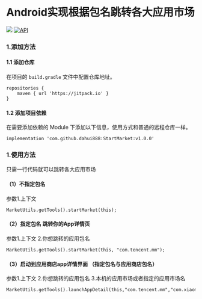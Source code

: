# Android实现根据包名跳转各大应用市场
[![](https://jitpack.io/v/dahui888/StartMarket.svg)](https://jitpack.io/#dahui888/StartMarket)
[![API](https://img.shields.io/badge/API-19%2B-orange.svg?style=flat)](https://android-arsenal.com/api?level=19)

### 1.添加方法

#### 1.1 添加仓库

在项目的 `build.gradle` 文件中配置仓库地址。

```android
repositories {
    maven { url 'https://jitpack.io' }
}
```

#### 1.2 添加项目依赖

在需要添加依赖的 Module 下添加以下信息，使用方式和普通的远程仓库一样。

```android
implementation 'com.github.dahui888:StartMarket:v1.0.0'
```
### 1.使用方法

只需一行代码就可以跳转各大应用市场

#### （1）不指定包名
参数1.上下文
```
MarketUtils.getTools().startMarket(this);
```

#### （2）指定包名 跳转你的App详情页
参数1.上下文 2.你想跳转的应用包名
```
MarketUtils.getTools().startMarket(this, "com.tencent.mm");
```


#### （3）启动到应用商店app详情界面 （指定包名与应用商店包名）
参数1.上下文 2.你想跳转的应用包名 3.本机的应用市场或者指定的应用市场名
```
MarketUtils.getTools().launchAppDetail(this,"com.tencent.mm","com.xiaomi.market");
```


